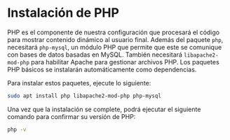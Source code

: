 # Instalación de PHP



PHP es el componente de nuestra configuración que procesará el código para mostrar contenido dinámico al usuario final. Además del paquete `php`, necesitará `php-mysql`, un módulo PHP que permite que este se comunique con bases de datos basadas en MySQL. También necesitará `libapache2-mod-php` para habilitar Apache para gestionar archivos PHP. Los paquetes PHP básicos se instalarán automáticamente como dependencias.

Para instalar estos paquetes, ejecute lo siguiente:

```bash
sudo apt install php libapache2-mod-php php-mysql
```

&#x20;

Una vez que la instalación se complete, podrá ejecutar el siguiente comando para confirmar su versión de PHP:

```bash
php -v
```
